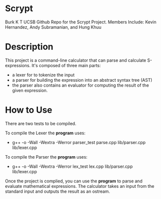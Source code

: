 # Scrypt
Burk K T UCSB Github Repo for the Scrypt Project. Members Include: Kevin Hernandez, Andy Subramanian, and Hung Khuu

# Description
This project is a command-line calculator that can parse and calculate S-expressions. It's composed of three main parts:
- a lexer for to tokenize the input
- a parser for building the expression into an abstract syntax tree (AST)
- the parser also contains an evaluator for computing the result of the given expression.

# How to Use
There are two tests to be compiled.

To compile the Lexer the **program** uses:
- g++ -o -Wall -Wextra -Werror parser_test parse.cpp lib/parser.cpp lib/lexer.cpp

To compile the Parser the **program** uses:
- g++ -o -Wall -Wextra -Werror lex_test lex.cpp lib/parser.cpp lib/lexer.cpp

Once the project is complied, you can use the **program**  to parse and evaluate mathematical expressions. The calculator takes an input from the standard input and outputs the result as an ostream.